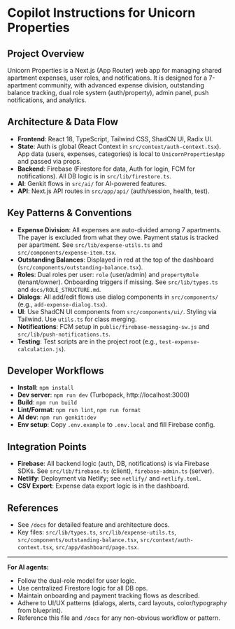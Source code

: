 # Copilot Instructions for Unicorn Properties

## Project Overview

Unicorn Properties is a Next.js (App Router) web app for managing shared apartment expenses, user roles, and notifications. It is designed for a 7-apartment community, with advanced expense division, outstanding balance tracking, dual role system (auth/property), admin panel, push notifications, and analytics.

## Architecture & Data Flow

- **Frontend**: React 18, TypeScript, Tailwind CSS, ShadCN UI, Radix UI.
- **State**: Auth is global (React Context in `src/context/auth-context.tsx`). App data (users, expenses, categories) is local to `UnicornPropertiesApp` and passed via props.
- **Backend**: Firebase (Firestore for data, Auth for login, FCM for notifications). All DB logic is in `src/lib/firestore.ts`.
- **AI**: Genkit flows in `src/ai/` for AI-powered features.
- **API**: Next.js API routes in `src/app/api/` (auth/session, health, test).

## Key Patterns & Conventions

- **Expense Division**: All expenses are auto-divided among 7 apartments. The payer is excluded from what they owe. Payment status is tracked per apartment. See `src/lib/expense-utils.ts` and `src/components/expense-item.tsx`.
- **Outstanding Balances**: Displayed in red at the top of the dashboard (`src/components/outstanding-balance.tsx`).
- **Roles**: Dual roles per user: `role` (user/admin) and `propertyRole` (tenant/owner). Onboarding triggers if missing. See `src/lib/types.ts` and `docs/ROLE_STRUCTURE.md`.
- **Dialogs**: All add/edit flows use dialog components in `src/components/` (e.g., `add-expense-dialog.tsx`).
- **UI**: Use ShadCN UI components from `src/components/ui/`. Styling via Tailwind. Use `utils.ts` for class merging.
- **Notifications**: FCM setup in `public/firebase-messaging-sw.js` and `src/lib/push-notifications.ts`.
- **Testing**: Test scripts are in the project root (e.g., `test-expense-calculation.js`).

## Developer Workflows

- **Install**: `npm install`
- **Dev server**: `npm run dev` (Turbopack, http://localhost:3000)
- **Build**: `npm run build`
- **Lint/Format**: `npm run lint`, `npm run format`
- **AI dev**: `npm run genkit:dev`
- **Env setup**: Copy `.env.example` to `.env.local` and fill Firebase config.

## Integration Points

- **Firebase**: All backend logic (auth, DB, notifications) is via Firebase SDKs. See `src/lib/firebase.ts` (client), `firebase-admin.ts` (server).
- **Netlify**: Deployment via Netlify; see `netlify/` and `netlify.toml`.
- **CSV Export**: Expense data export logic is in the dashboard.

## References

- See `/docs` for detailed feature and architecture docs.
- Key files: `src/lib/types.ts`, `src/lib/expense-utils.ts`, `src/components/outstanding-balance.tsx`, `src/context/auth-context.tsx`, `src/app/dashboard/page.tsx`.

---

**For AI agents:**

- Follow the dual-role model for user logic.
- Use centralized Firestore logic for all DB ops.
- Maintain onboarding and payment tracking flows as described.
- Adhere to UI/UX patterns (dialogs, alerts, card layouts, color/typography from blueprint).
- Reference this file and `/docs` for any non-obvious workflow or pattern.
